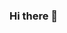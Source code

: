 ### Hi there 👋

<!--
**MohamedDiini/MohamedDiini** is a ✨ _special_ ✨ repository because its `README.md` (this file) appears on your GitHub profile.

Here are some ideas to get you started:

- 🔭 I’m currently working on hormuud telecome.
- 🌱 I’m currently learning Devops and react


